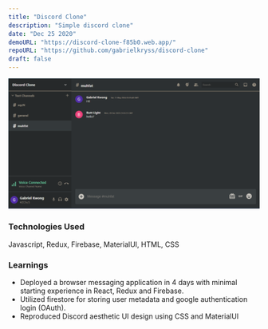 ```yaml
---
title: "Discord Clone"
description: "Simple discord clone"
date: "Dec 25 2020"
demoURL: "https://discord-clone-f85b0.web.app/"
repoURL: "https://github.com/gabrielkryss/discord-clone"
draft: false
---
```


![Discord Clone](./p1.png)

### Technologies Used

Javascript, Redux, Firebase, MaterialUI, HTML, CSS

### Learnings 

- Deployed a browser messaging application in 4 days with minimal starting experience in React, Redux and Firebase.
- Utilized firestore for storing user metadata and google authentication login (OAuth).
- Reproduced Discord aesthetic UI design using CSS and MaterialUI 

